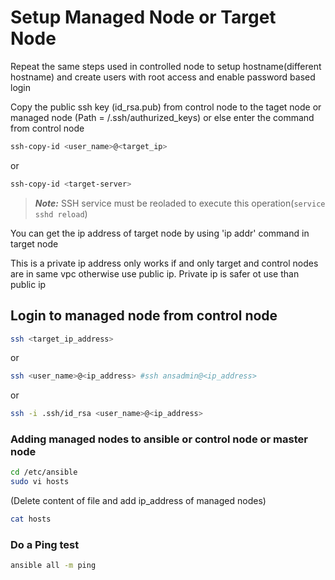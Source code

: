 # Setup Managed Node or Target Node

Repeat the same steps used in controlled node to setup hostname(different hostname) and create users with root access and enable password based login

Copy the public ssh key (id_rsa.pub) from control node to the taget node or managed node (Path = /.ssh/authurized_keys) or else enter the command from control node

```sh
ssh-copy-id <user_name>@<target_ip>
```

   or

```sh
ssh-copy-id <target-server>
```

> ***Note:*** SSH service must be reoladed to execute this operation(`service sshd reload`)

You can get the ip address of target node by using 'ip addr' command in target node

This is a private ip address only works if and only target and control nodes are in same vpc otherwise use public ip. Private ip is safer ot use than public ip

## Login to managed node from control node

```sh
ssh <target_ip_address>
```

  or

```sh
ssh <user_name>@<ip_address> #ssh ansadmin@<ip_address>
```

  or

```sh
ssh -i .ssh/id_rsa <user_name>@<ip_address>
```

### Adding managed nodes to ansible or control node or master node

```sh
cd /etc/ansible
sudo vi hosts
```

(Delete content of file and add ip_address of managed nodes)

```sh
cat hosts
```

### Do a Ping test

```sh
ansible all -m ping
```
